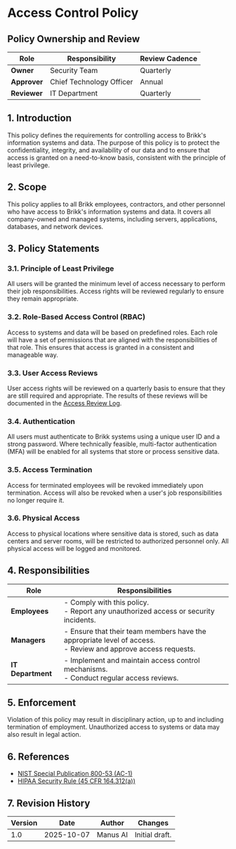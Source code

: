 # Access Control Policy

## Policy Ownership and Review

| Role | Responsibility | Review Cadence |
| --- | --- | --- |
| **Owner** | Security Team | Quarterly |
| **Approver** | Chief Technology Officer | Annual |
| **Reviewer** | IT Department | Quarterly |

## 1. Introduction

This policy defines the requirements for controlling access to Brikk's information systems and data. The purpose of this policy is to protect the confidentiality, integrity, and availability of our data and to ensure that access is granted on a need-to-know basis, consistent with the principle of least privilege.

## 2. Scope

This policy applies to all Brikk employees, contractors, and other personnel who have access to Brikk's information systems and data. It covers all company-owned and managed systems, including servers, applications, databases, and network devices.

## 3. Policy Statements

### 3.1. Principle of Least Privilege

All users will be granted the minimum level of access necessary to perform their job responsibilities. Access rights will be reviewed regularly to ensure they remain appropriate.

### 3.2. Role-Based Access Control (RBAC)

Access to systems and data will be based on predefined roles. Each role will have a set of permissions that are aligned with the responsibilities of that role. This ensures that access is granted in a consistent and manageable way.

### 3.3. User Access Reviews

User access rights will be reviewed on a quarterly basis to ensure that they are still required and appropriate. The results of these reviews will be documented in the [Access Review Log](../evidence-templates/access-review-log.csv).

### 3.4. Authentication

All users must authenticate to Brikk systems using a unique user ID and a strong password. Where technically feasible, multi-factor authentication (MFA) will be enabled for all systems that store or process sensitive data.

### 3.5. Access Termination

Access for terminated employees will be revoked immediately upon termination. Access will also be revoked when a user's job responsibilities no longer require it.

### 3.6. Physical Access

Access to physical locations where sensitive data is stored, such as data centers and server rooms, will be restricted to authorized personnel only. All physical access will be logged and monitored.

## 4. Responsibilities

| Role | Responsibilities |
| --- | --- |
| **Employees** | - Comply with this policy.<br>- Report any unauthorized access or security incidents. |
| **Managers** | - Ensure that their team members have the appropriate level of access.<br>- Review and approve access requests. |
| **IT Department** | - Implement and maintain access control mechanisms.<br>- Conduct regular access reviews. |

## 5. Enforcement

Violation of this policy may result in disciplinary action, up to and including termination of employment. Unauthorized access to systems or data may also result in legal action.

## 6. References

- [NIST Special Publication 800-53 (AC-1)](https://csrc.nist.gov/publications/detail/sp/800-53/rev-5/final)
- [HIPAA Security Rule (45 CFR 164.312(a))](https://www.hhs.gov/hipaa/for-professionals/security/index.html)

## 7. Revision History

| Version | Date | Author | Changes |
| --- | --- | --- | --- |
| 1.0 | 2025-10-07 | Manus AI | Initial draft. |


